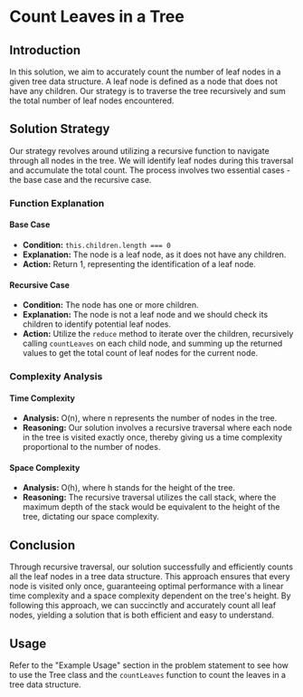 # Count Leaves in a Tree

## Introduction

In this solution, we aim to accurately count the number of leaf nodes in a given tree data structure. A leaf node is defined as a node that does not have any children. Our strategy is to traverse the tree recursively and sum the total number of leaf nodes encountered.

## Solution Strategy

Our strategy revolves around utilizing a recursive function to navigate through all nodes in the tree. We will identify leaf nodes during this traversal and accumulate the total count. The process involves two essential cases - the base case and the recursive case.

### Function Explanation

#### **Base Case**
- **Condition:** `this.children.length === 0`
- **Explanation:** The node is a leaf node, as it does not have any children.
- **Action:** Return 1, representing the identification of a leaf node.

#### **Recursive Case**
- **Condition:** The node has one or more children.
- **Explanation:** The node is not a leaf node and we should check its children to identify potential leaf nodes.
- **Action:** Utilize the `reduce` method to iterate over the children, recursively calling `countLeaves` on each child node, and summing up the returned values to get the total count of leaf nodes for the current node.

### Complexity Analysis

#### **Time Complexity**
- **Analysis:** O(n), where n represents the number of nodes in the tree.
- **Reasoning:** Our solution involves a recursive traversal where each node in the tree is visited exactly once, thereby giving us a time complexity proportional to the number of nodes.

#### **Space Complexity**
- **Analysis:** O(h), where h stands for the height of the tree.
- **Reasoning:** The recursive traversal utilizes the call stack, where the maximum depth of the stack would be equivalent to the height of the tree, dictating our space complexity.

## Conclusion

Through recursive traversal, our solution successfully and efficiently counts all the leaf nodes in a tree data structure. This approach ensures that every node is visited only once, guaranteeing optimal performance with a linear time complexity and a space complexity dependent on the tree's height. By following this approach, we can succinctly and accurately count all leaf nodes, yielding a solution that is both efficient and easy to understand.

## Usage

Refer to the "Example Usage" section in the problem statement to see how to use the Tree class and the `countLeaves` function to count the leaves in a tree data structure.

